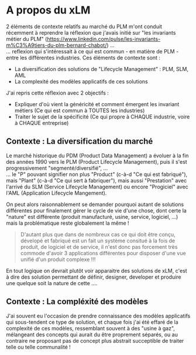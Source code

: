# A propos du xLM

2 éléments de contexte relatifs au marché du PLM m'ont conduit récemment à reprendre la réflexion que j'avais initié sur "les invariants métier du PLM" (https://www.linkedin.com/pulse/les-invariants-m%C3%A9tiers-du-plm-bernard-chabot/) ...   
... reflexion qui s'intéressait à ce qui est commun - en matière de PLM - entre les différentes industries.
Ces éléments de contexte sont :
* La diversification des solutions de "Lifecycle Management" : PLM, SLM, AML
* La complexité des modèles applicatifs de ces solutions

J'ai repris cette réflexion avec 2 objectifs :
* Expliquer d'où vient la généricité et comment émergent les invariant métiers (Ce qui est commun à TOUTES les industries)
* Traiter le sujet de la spécificité (Ce qui propre à CHAQUE industrie, voire à CHAQUE entreprise)

## Contexte : La diversification du marché
Le marché historique du PDM (Product Data Management) a évoluer à la fin des années 1990 vers le PLM (Product Lifecycle Management), puis il s'est progressivement "segmenté/diversifié",  ...   
... le "P" pouvant signifier non plus "Product" (c-à-d "Ce qui est fabriqué"), mais "Plant" (c-à-d "Ce qui sert à fabriquer"), mais aussi "Prestation" avec l'arrivé du SLM (Service Lifecycle Management) ou encore "Progiciel" avec l'AML (Application Lifecycle Mangement).   

On peut alors raisonnablement se demander pourquoi autant de solutions différentes pour finalement gérer le cycle de vie d'une chose, dont certe la "nature" est différente (produit manufacturé, usine, service, logiciel, ...) mais la problématique reste globalement la même !
> D'autant plus que dans de nombreux cas ce qui doit être conçu, dévelopé et fabriqué est un fait un système consitué à la fois de produit, de logiciel et de service, il n'est donc pas forcement très commode d'avoir 3 applications différentes pour disposer d'une vue unifié d'un produit complexe !!!

En tout logique on devrait plutôt voir apparaitre des solutions de xLM, c'est à dire des solution permettant de définir, designer, developer et produire une <Chose> quelque soit la nature de cette <Chose> ....
  
  
## Contexte : La compléxité des modèles
J'ai souvent eu l'occasion de prendre connaissance des modèles applicatifs qui sous-tendent ce type de solution, et chaque fois j'ai été effaré de la complexité de ces modèles, ressemblant souvent à des "usine à gaz", mélangeant des concepts qui aurait du être proprement séparés, ou au contraire ne proposant pas de concept plus abstrait succeptible de traiter telle ou telle communalité ! 
  
